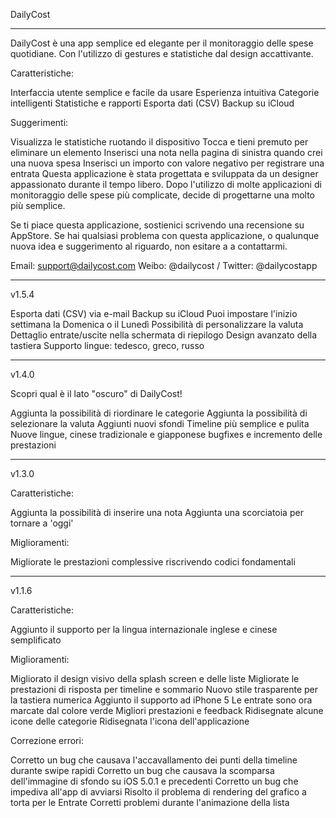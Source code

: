 DailyCost

--------------------------------------------------------------------------------

DailyCost è una app semplice ed elegante per il monitoraggio delle spese quotidiane. Con l'utilizzo di gestures e statistiche dal design accattivante.

Caratteristiche:

Interfaccia utente semplice e facile da usare
Esperienza intuitiva
Categorie intelligenti
Statistiche e rapporti
Esporta dati (CSV)
Backup su iCloud

Suggerimenti:

Visualizza le statistiche ruotando il dispositivo
Tocca e tieni premuto per eliminare un elemento
Inserisci una nota nella pagina di sinistra quando crei una nuova spesa
Inserisci un importo con valore negativo per registrare una entrata
Questa applicazione è stata progettata e sviluppata da un designer appassionato durante il tempo libero. Dopo l'utilizzo di molte applicazioni di monitoraggio delle spese più complicate, decide di progettarne una molto più semplice.

Se ti piace questa applicazione, sostienici scrivendo una recensione su AppStore. Se hai qualsiasi problema con questa applicazione, o qualunque nuova idea e suggerimento al riguardo, non esitare a a contattarmi.

Email: support@dailycost.com Weibo: @dailycost / Twitter: @dailycostapp

--------------------------------------------------------------------------------

v1.5.4

Esporta dati (CSV) via e-mail
Backup su iCloud
Puoi impostare l'inizio settimana la Domenica o il Lunedì
Possibilità di personalizzare la valuta
Dettaglio entrate/uscite nella schermata di riepilogo
Design avanzato della tastiera
Supporto lingue: tedesco, greco, russo

--------------------------------------------------------------------------------

v1.4.0

Scopri qual è il lato "oscuro" di DailyCost!

Aggiunta la possibilità di riordinare le categorie
Aggiunta la possibilità di selezionare la valuta
Aggiunti nuovi sfondi
Timeline più semplice e pulita
Nuove lingue, cinese tradizionale e giapponese
bugfixes e incremento delle prestazioni

--------------------------------------------------------------------------------

v1.3.0

Caratteristiche:

Aggiunta la possibilità di inserire una nota
Aggiunta una scorciatoia per tornare a 'oggi'


Miglioramenti:

Migliorate le prestazioni complessive riscrivendo codici fondamentali

--------------------------------------------------------------------------------

v1.1.6

Caratteristiche:

Aggiunto il supporto per la lingua internazionale inglese e cinese semplificato

Miglioramenti:

Migliorato il design visivo della splash screen e delle liste
Migliorate le prestazioni di risposta per timeline e sommario
Nuovo stile trasparente per la tastiera numerica
Aggiunto il supporto ad iPhone 5
Le entrate sono ora marcate dal colore verde
Migliori prestazioni e feedback
Ridisegnate alcune icone delle categorie
Ridisegnata l'icona dell'applicazione

Correzione errori:

Corretto un bug che causava l'accavallamento dei punti della timeline durante swipe rapidi
Corretto un bug che causava la scomparsa dell'immagine di sfondo su iOS 5.0.1 e precedenti
Corretto un bug che impediva all'app di avviarsi
Risolto il problema di rendering del grafico a torta per le Entrate
Corretti problemi durante l'animazione della lista
